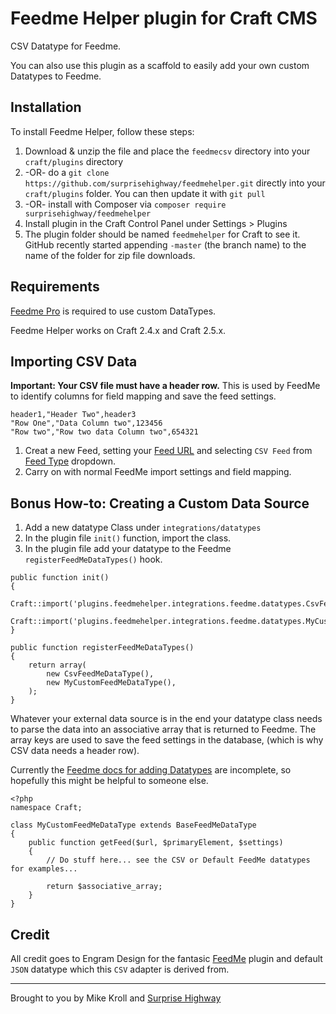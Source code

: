 # Feedme Helper plugin for Craft CMS

CSV Datatype for Feedme. 

You can also use this plugin as a scaffold to easily add your own custom Datatypes to Feedme.



## Installation

To install Feedme Helper, follow these steps:

1. Download & unzip the file and place the `feedmecsv` directory into your `craft/plugins` directory
2.  -OR- do a `git clone https://github.com/surprisehighway/feedmehelper.git` directly into your `craft/plugins` folder.  You can then update it with `git pull`
3.  -OR- install with Composer via `composer require surprisehighway/feedmehelper`
4. Install plugin in the Craft Control Panel under Settings > Plugins
5. The plugin folder should be named `feedmehelper` for Craft to see it.  GitHub recently started appending `-master` (the branch name) to the name of the folder for zip file downloads.

## Requirements

[Feedme Pro](https://sgroup.com.au/plugins/feedme/getting-started/pricing) is required to use custom DataTypes.

Feedme Helper works on Craft 2.4.x and Craft 2.5.x.

## Importing CSV Data

**Important: Your CSV file must have a header row.** This is used by FeedMe to identify columns for field mapping and save the feed settings.

```
header1,"Header Two",header3
"Row One","Data Column two",123456
"Row two","Row two data Column two",654321
```

1. Creat a new Feed, setting your [Feed URL](https://sgroup.com.au/plugins/feedme/feature-tour/creating-your-feed#feed-url) and selecting `CSV Feed` from [Feed Type](https://sgroup.com.au/plugins/feedme/feature-tour/creating-your-feed#feed-type) dropdown.
2. Carry on with normal FeedMe import settings and field mapping.

## Bonus How-to: Creating a Custom Data Source

1. Add a new datatype Class under `integrations/datatypes`
2. In the plugin file `init()` function, import the class.
3. In the plugin file add your datatype to the Feedme `registerFeedMeDataTypes()` hook.

```
public function init()
{
    Craft::import('plugins.feedmehelper.integrations.feedme.datatypes.CsvFeedMeDataType');
    Craft::import('plugins.feedmehelper.integrations.feedme.datatypes.MyCustomFeedMeDataType');
}

public function registerFeedMeDataTypes()
{
    return array(
        new CsvFeedMeDataType(),
        new MyCustomFeedMeDataType(),
    );
}
```

Whatever your external data source is in the end your datatype class needs to parse the data into an associative array that is returned to Feedme. The array keys are used to save the feed settings in the database, (which is why CSV data needs a header row).

Currently the [Feedme docs for adding Datatypes](https://sgroup.com.au/plugins/feedme/developers/data-types) are incomplete, so hopefully this might be helpful to someone else.

```
<?php
namespace Craft;

class MyCustomFeedMeDataType extends BaseFeedMeDataType
{
    public function getFeed($url, $primaryElement, $settings)
    {   
        // Do stuff here... see the CSV or Default FeedMe datatypes for examples...

        return $associative_array;
    }
}
```

## Credit

All credit goes to Engram Design for the fantasic [FeedMe](https://github.com/engram-design/FeedMe) plugin and default `JSON` datatype which this `CSV` adapter is derived from.

---
Brought to you by Mike Kroll and [Surprise Highway](http://surprisehighway.com)
